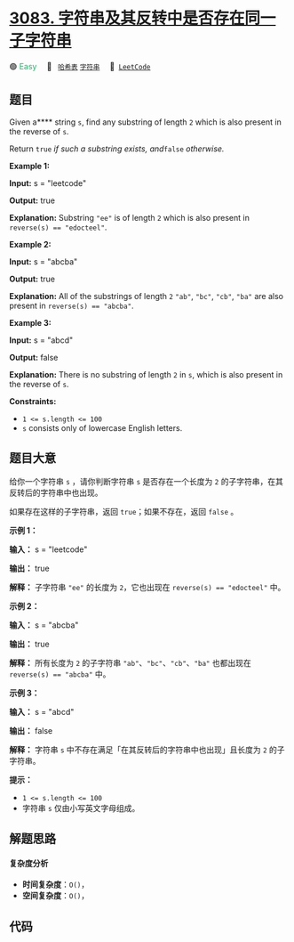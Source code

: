 # [3083. 字符串及其反转中是否存在同一子字符串](https://leetcode.com/problems/existence-of-a-substring-in-a-string-and-its-reverse)

🟢 <font color=#15bd66>Easy</font>&emsp; 🔖&ensp; [`哈希表`](/leetcode/outline/tag/hash-table.md) [`字符串`](/leetcode/outline/tag/string.md)&emsp; 🔗&ensp;[`LeetCode`](https://leetcode.com/problems/existence-of-a-substring-in-a-string-and-its-reverse)


## 题目

Given a**** string `s`, find any substring of length `2` which is also present
in the reverse of `s`.

Return `true` _if such a substring exists, and_`false` _otherwise._



**Example 1:**

**Input:** s = "leetcode"

**Output:** true

**Explanation:** Substring `"ee"` is of length `2` which is also present in
`reverse(s) == "edocteel"`.

**Example 2:**

**Input:** s = "abcba"

**Output:** true

**Explanation:** All of the substrings of length `2` `"ab"`, `"bc"`, `"cb"`,
`"ba"` are also present in `reverse(s) == "abcba"`.

**Example 3:**

**Input:** s = "abcd"

**Output:** false

**Explanation:** There is no substring of length `2` in `s`, which is also
present in the reverse of `s`.



**Constraints:**

  * `1 <= s.length <= 100`
  * `s` consists only of lowercase English letters.


## 题目大意

给你一个字符串 `s` ，请你判断字符串 `s` 是否存在一个长度为 `2` 的子字符串，在其反转后的字符串中也出现。

如果存在这样的子字符串，返回 `true`；如果不存在，返回 `false` 。



**示例 1：**

**输入：** s = "leetcode"

**输出：** true

**解释：** 子字符串 `"ee"` 的长度为 `2`，它也出现在 `reverse(s) == "edocteel"` 中。

**示例 2：**

**输入：** s = "abcba"

**输出：** true

**解释：** 所有长度为 `2` 的子字符串 `"ab"`、`"bc"`、`"cb"`、`"ba"` 也都出现在 `reverse(s) ==
"abcba"` 中。

**示例 3：**

**输入：** s = "abcd"

**输出：** false

**解释：** 字符串 `s` 中不存在满足「在其反转后的字符串中也出现」且长度为 `2` 的子字符串。



**提示：**

  * `1 <= s.length <= 100`
  * 字符串 `s` 仅由小写英文字母组成。


## 解题思路

#### 复杂度分析

- **时间复杂度**：`O()`，
- **空间复杂度**：`O()`，

## 代码

```javascript

```